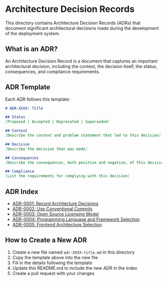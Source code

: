 # Architecture Decision Records

This directory contains Architecture Decision Records (ADRs) that document significant architectural decisions made during the development of the deployment system.

## What is an ADR?

An Architecture Decision Record is a document that captures an important architectural decision, including the context, the decision itself, the status, consequences, and compliance requirements.

## ADR Template

Each ADR follows this template:

```markdown
# ADR-XXXX: Title

## Status
[Proposed | Accepted | Deprecated | Superseded]

## Context
[Describe the context and problem statement that led to this decision]

## Decision
[Describe the decision that was made]

## Consequences
[Describe the consequences, both positive and negative, of this decision]

## Compliance
[List the requirements for complying with this decision]
```

## ADR Index

- [ADR-0001: Record Architecture Decisions](adr-0001-record-architecture-decisions.md)
- [ADR-0002: Use Conventional Commits](adr-0002-conventional-commits.md)
- [ADR-0003: Open Source Licensing Model](adr-0003-open-source-license.md)
- [ADR-0004: Programming Language and Framework Selection](adr-0004-programming-language-and-framework.md)
- [ADR-0005: Frontend Architecture Selection](adr-0005-frontend-architecture.md)

## How to Create a New ADR

1. Create a new file named `adr-XXXX-title.md` in this directory
2. Copy the template above into the new file
3. Fill in the details following the template
4. Update this README.md to include the new ADR in the index
5. Create a pull request with your changes 